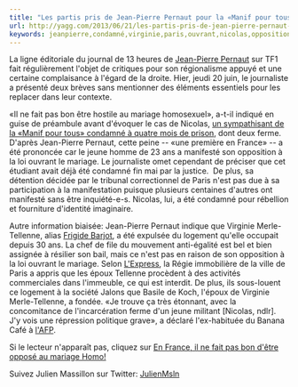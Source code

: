 ```yaml
---
title: "Les partis pris de Jean-Pierre Pernaut pour la «Manif pour tous»"
url: http://yagg.com/2013/06/21/les-partis-pris-de-jean-pierre-pernaut-pour-la-manif-pour-tous/
keywords: jeanpierre,condamné,virginie,paris,ouvrant,nicolas,opposition,nest,pernaut,mariage,manif,partis,pris
---
```

La ligne éditoriale du journal de 13 heures de [Jean-Pierre Pernaut](http://yagg.com/tag/jean-pierre-pernaut) sur TF1 fait régulièrement l'objet de critiques pour son régionalisme appuyé et une certaine complaisance à l'égard de la droite. Hier, jeudi 20 juin, le journaliste a présenté deux brèves sans mentionner des éléments essentiels pour les replacer dans leur contexte.

«Il ne fait pas bon être hostile au mariage homosexuel», a-t-il indiqué en guise de préambule avant d'évoquer le cas de Nicolas, [un sympathisant de la «Manif pour tous» condamné à quatre mois de prison](http://yagg.com/2013/06/20/deux-mois-de-prison-ferme-pour-un-sympathisant-de-la-manif-pour-tous-le-monde/), dont deux ferme. D'après Jean-Pierre Pernaut, cette peine -- «une première en France» -- a été prononcée car le jeune homme de 23 ans a manifesté son opposition à la loi ouvrant le mariage. Le journaliste omet cependant de préciser que cet étudiant avait déjà été condamné fin mai par la justice.  De plus, sa détention décidée par le tribunal correctionnel de Paris n'est pas due à sa participation à la manifestation puisque plusieurs centaines d'autres ont manifesté sans être inquiété-e-s. Nicolas, lui, a été condamné pour rébellion et fourniture d'identité imaginaire.

Autre information biaisée: Jean-Pierre Pernaut indique que Virginie Merle-Tellenne, alias [Frigide Barjot](http://yagg.com/tag/Frigide-Barjot), a été expulsée du logement qu'elle occupait depuis 30 ans. La chef de file du mouvement anti-égalité est bel et bien assignée à résilier son bail, mais ce n'est pas en raison de son opposition à la loi ouvrant le mariage. Selon [L'Express](http://yagg.com/2013/06/19/le-hlm-de-frigide-barjot-examine-de-pres-par-bertrand-delanoe-lexpress/), la Régie immobilière de la ville de Paris a appris que les époux Tellenne procèdent à des activités commerciales dans l'immeuble, ce qui est interdit. De plus, ils sous-louent ce logement à la société Jalons que Basile de Koch, l'époux de Virginie Merle-Tellenne, a fondée. «Je trouve ça très étonnant, avec la concomitance de l'incarcération ferme d'un jeune militant \[Nicolas, ndlr\]. J'y vois une répression politique grave», a déclaré l'ex-habituée du Banana Café à [l'AFP](http://www.liberation.fr/societe/2013/06/20/frigide-barjot-expulsee-de-son-appartement_912497).

Si le lecteur n'apparaît pas, cliquez sur [En France, il ne fait pas bon d'être opposé au mariage Homo!](http://youtu.be/bxYJTUjrrFs)

Suivez Julien Massillon sur Twitter: [JulienMsln](http://twitter.com/julienmsln)
